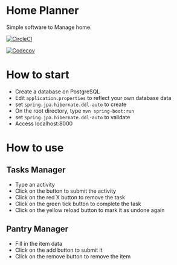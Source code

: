 # Home Planner

Simple software to Manage home.

[![CircleCI](https://circleci.com/gh/hcassus/HomePlanner.svg?style=svg)](https://circleci.com/gh/hcassus/HomePlanner)

[![Codecov](https://codecov.io/gh/hcassus/HomePlanner/branch/master/graph/badge.svg)](https://codecov.io/gh/hcassus/HomePlanner)


# How to start

- Create a database on PostgreSQL
- Edit `application.properties` to reflect your own database data
- set `spring.jpa.hibernate.ddl-auto` to create
- On the root directory, type `mvn spring-boot:run`
- set `spring.jpa.hibernate.ddl-auto` to validate
- Access localhost:8000

# How to use

## Tasks Manager
- Type an activity
- Click on the button to submit the activity
- Click on the red X button to remove the task
- Click on the green tick button to complete the task
- Click on the yellow reload button to mark it as undone again

## Pantry Manager
- Fill in the item data
- Click on the add button to submit it
- Click on the remove button to remove the item

